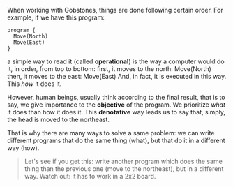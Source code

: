 When working with Gobstones, things are done following certain order.
For example, if we have this program:
 
```gobstones
program {
  Move(North)
  Move(East)
}
```

a simple way to read it (called **operational**) is the way a computer would do it, in order, from top to bottom:
first, it moves to the north:
Move(North)
then, it moves to the east:
Move(East)
And, in fact, it is executed in this way. This _how_ it does it.
 
However, human beings, usually think according to the final result, that is to say, we give importance to the **objective** of the program. We prioritize _what_ it does than how it does it. This **denotative** way leads us to say that, simply, the head is moved to the northeast.

That is why there are many ways to solve a same problem: we can write different programs that do the same thing (what), but that do it in a different way (how).

> Let's see if you get this: write another program which does the same thing than the previous one (move to the northeast), but in a different way. Watch out: it has to work in a 2x2 board.
